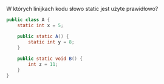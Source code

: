 W których linijkach kodu słowo static jest użyte prawidłowo?

```java
public class A {
    static int x = 5;

    public static A() {
        static int y = 8;
    }
    
    public static void B() {
        int z = 11;
    }
}
```